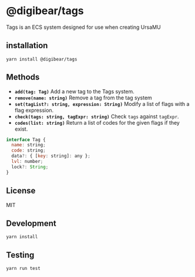 # @digibear/tags

Tags is an ECS system designed for use when creating UrsaMU

## installation

`yarn install @digibear/tags`

## Methods

- **`add(tag: Tag)`** Add a new tag to the Tags system.
- **`remove(name: string)`** Remove a tag from the tag system
- **`set(tagList?: string, expression: String)`** Modify a list of flags with a flag expression.
- **`check(tags: string, tagExpr: string)`** Check `tags` against `tagExpr`.
- **`codes(list: string)`** Return a list of codes for the given flags if they exist.

```js
interface Tag {
  name: string;
  code: string;
  data?: { [key: string]: any };
  lvl: number;
  lock?: String;
}
```

## License

MIT

## Development

`yarn install`

## Testing

`yarn run test`
